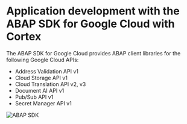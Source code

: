 # Application development with the ABAP SDK for Google Cloud with Cortex

The ABAP SDK for Google Cloud provides ABAP client libraries for the following Google Cloud APIs:

-   Address Validation API v1
-   Cloud Storage API v1
-   Cloud Translation API v2, v3
-   Document AI API v1
-   Pub/Sub API v1
-   Secret Manager API v1

![ABAP SDK ](images/abap-sdk-single-window-interaction.png)


